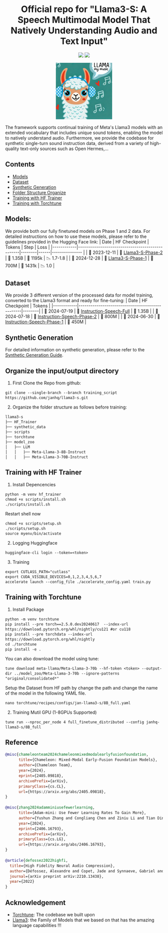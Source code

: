<div align="center">

# Official repo for "Llama3-S: A Speech Multimodal Model That Natively Understanding Audio and Text Input"
<a href='https://huggingface.co/collections/jan-hq/jan-llama3-668e4dad446c8736208dca4f'><img src='https://img.shields.io/badge/%F0%9F%A4%97%20Hugging%20Face-Models-blue'></a>
<a href='https://huggingface.co/collections/jan-hq/jan-llama3-668e4dad446c8736208dca4f'><img src='https://img.shields.io/badge/%F0%9F%A4%97%20Hugging%20Face-Data-green'></a>

  <img src="images/llama3S.webp" width="180"/>
</div>

The framework supports continual training of Meta's Llama3 models with an extended vocabulary that includes unique sound tokens, enabling the model to natively understand audio. Furthermore, we provide the codebase for synthetic single-turn sound instruction data, derived from a variety of high-quality text-only sources such as Open Hermes,...
## Contents
- [Models](#models)
- [Dataset](#dataset)
- [Synthetic Generation](#https://github.com/janhq/llama3-s/blob/main/synthetic_data/synthetic.md)
- [Folder Structure Organize](#organize-the-inputoutput-directory)
- [Training with HF Trainer](#training-with-hf-trainer)
- [Training with Torchtune](#training-with-torchtune)

## Models:

We provide both our fully finetuned models on Phase 1 and 2 data. For detailed instructions on how to use these models, please refer to the guidelines provided in the Hugging Face link:
| Date       | HF Checkpoint                                   | Tokens | Step | Loss |
|------------|-------------------------------------------------|--------|------|--------------- |
| 📅 2023-12-11 | 🔗 [Llama3-S-Phase-2](https://huggingface.co/jan-hq/Jan-Llama3s-cp-6520-intermediate) | 🔢 1.35B | 🔄 1195k | 📉 1.7-1.8 |
| 📅 2024-12-28 | 🔗 [Llama3-S-Phase-1](homebrew-research/llama3-s-0708) | 🔢 700M | 🔄 1431k | 📉 1.0 |


## Dataset

We provide 3 different version of the processed data for model training, converted to the Llama3 format and ready for fine-tuning:
| Date       | HF Checkpoint                                   | Tokens | 
|------------|-------------------------------------------------|--------|
| 📅 2024-07-19 | 🔗 [Instruction-Speech-Full](https://huggingface.co/PY007/TinyLlama-1.1B-Chat-v0.1) | 🔢 1.35B | 
| 📅 2024-07-18 | 🔗 [Instruction-Speech-Phase-2](https://huggingface.co/PY007/TinyLlama-1.1B-Chat-v0.3) | 🔢 800M |
| 📅 2024-06-30 | 🔗 [Instruction-Speech-Phase-1](https://huggingface.co/TinyLlama/TinyLlama-1.1B-Chat-v0.4) | 🔢 450M |

## Synthetic Generation

For detailed information on synthetic generation, please refer to the [Synthetic Generation Guide](synthetic_data/synthetic.md).
## Organize the input/output directory 
1. First Clone the Repo from github:
```
git clone --single-branch --branch training_script https://github.com/janhq/llama3-s.git
```
2. Organize the folder structure as follows before training:
```
llama3-s
├── HF_Trainer
├── synthetic_data
├── scripts
├── torchtune
├── model_zoo
│   ├── LLM
│   │   ├── Meta-Llama-3-8B-Instruct
│   │   ├── Meta-Llama-3-70B-Instruct

```
## Training with HF Trainer
1. Install Depencencies
```
python -m venv hf_trainer
chmod +x scripts/install.sh
./scripts/install.sh
```
Restart shell now
```
chmod +x scripts/setup.sh
./scripts/setup.sh
source myenv/bin/activate
```
2. Logging Huggingface
```
huggingface-cli login --token=<token>
```
3. Training
```
export CUTLASS_PATH="cutlass"
export CUDA_VISIBLE_DEVICES=0,1,2,3,4,5,6,7
accelerate launch --config_file ./accelerate_config.yaml train.py 
```
## Training with Torchtune
1. Install Package
```
python -m venv torchtune
pip install --pre torch==2.5.0.dev20240617  --index-url https://download.pytorch.org/whl/nightly/cu121 #or cu118
pip install --pre torchdata --index-url https://download.pytorch.org/whl/nightly
cd ./torchtune
pip install -e .
```
You can also download the model using tune:
```
tune download meta-llama/Meta-Llama-3-70b --hf-token <token> --output-dir ../model_zoo/Meta-Llama-3-70b --ignore-patterns "original/consolidated*"
```
Setup the Dataset from HF path by change the path and change the name of the model in the following YAML file.
```
nano torchtune/recipes/configs/jan-llama3-s/8B_full.yaml
```

2. Training Mutil GPU (1-8GPUs Supported)
```
tune run --nproc_per_node 4 full_finetune_distributed --config janhq-llama3-s/8B_full
```
## Reference
```bibtex
@misc{chameleonteam2024chameleonmixedmodalearlyfusionfoundation,
      title={Chameleon: Mixed-Modal Early-Fusion Foundation Models}, 
      author={Chameleon Team},
      year={2024},
      eprint={2405.09818},
      archivePrefix={arXiv},
      primaryClass={cs.CL},
      url={https://arxiv.org/abs/2405.09818}, 
}

@misc{zhang2024adamminiusefewerlearning,
      title={Adam-mini: Use Fewer Learning Rates To Gain More}, 
      author={Yushun Zhang and Congliang Chen and Ziniu Li and Tian Ding and Chenwei Wu and Yinyu Ye and Zhi-Quan Luo and Ruoyu Sun},
      year={2024},
      eprint={2406.16793},
      archivePrefix={arXiv},
      primaryClass={cs.LG},
      url={https://arxiv.org/abs/2406.16793}, 
}

@article{defossez2022highfi,
  title={High Fidelity Neural Audio Compression},
  author={Défossez, Alexandre and Copet, Jade and Synnaeve, Gabriel and Adi, Yossi},
  journal={arXiv preprint arXiv:2210.13438},
  year={2022}
}

```
## Acknowledgement

- [Torchtune](https://github.com/pytorch/torchtune): The codebase we built upon
- [Llama3](https://huggingface.co/collections/meta-llama/meta-llama-3-66214712577ca38149ebb2b6): the Family of Models that we based on that has the amazing language capabilities !!!
